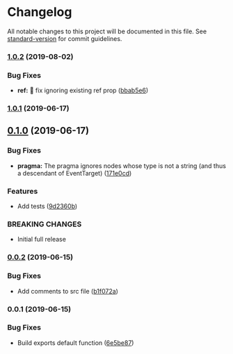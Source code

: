 # Changelog

All notable changes to this project will be documented in this file. See [standard-version](https://github.com/conventional-changelog/standard-version) for commit guidelines.

### [1.0.2](https://github.com/calebdwilliams/jsx-native-events/compare/v1.0.1...v1.0.2) (2019-08-02)


### Bug Fixes

* **ref:** :bug: fix ignoring existing ref prop ([bbab5e6](https://github.com/calebdwilliams/jsx-native-events/commit/bbab5e6))



### [1.0.1](https://github.com/calebdwilliams/jsx-native-events/compare/v0.1.0...v1.0.1) (2019-06-17)



## [0.1.0](https://github.com/calebdwilliams/jsx-native-events/compare/v0.0.2...v0.1.0) (2019-06-17)


### Bug Fixes

* **pragma:** The pragma ignores nodes whose type is not a string (and thus a descendant of EventTarget) ([171e0cd](https://github.com/calebdwilliams/jsx-native-events/commit/171e0cd))


### Features

* Add tests ([9d2360b](https://github.com/calebdwilliams/jsx-native-events/commit/9d2360b))


### BREAKING CHANGES

* Initial full release



### [0.0.2](https://github.com/calebdwilliams/jsx-native-events/compare/v0.0.1...v0.0.2) (2019-06-15)


### Bug Fixes

* Add comments to src file ([b1f072a](https://github.com/calebdwilliams/jsx-native-events/commit/b1f072a))



### 0.0.1 (2019-06-15)


### Bug Fixes

* Build exports default function ([6e5be87](https://github.com/calebdwilliams/jsx-native-events/commit/6e5be87))
